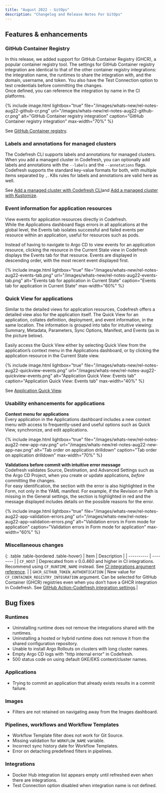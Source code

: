 ```yaml
---
title: "August 2022 - GitOps"
description: "Changelog and Release Notes For GitOps"
---
```


## Features & enhancements

### GitHub Container Registry

In this release, we added support for GitHub Container Registry (GHCR), a popular container registry tool. The settings for GitHub Container registry integration are identical to that of the other container registry integrations: the integration name, the runtimes to share the integration with, and the domain, username, and token.
You also have the Test Connection option to test credentials before committing the changes.  
Once defined, you can reference the integration by name in the CI platforms.

{% include
 image.html
 lightbox="true"
 file="/images/whats-new/rel-notes-aug22-github-cr.png"
 url="/images/whats-new/rel-notes-aug22-github-cr.png"
 alt="GitHub Container registry integration"
 caption="GitHub Container registry integration"
    max-width="70%"
%}

See [GitHub Container registry]({{site.baseurl}}/docs/gitops-integrations/container-registries/github-cr/).

### Labels and annotations for managed clusters

The Codefresh CLI supports labels and annotations for managed clusters.  
When you add a managed cluster in Codefresh, you can optionally add labels and annotations with the  `--labels` and the `--annotations` flags.  Codefresh supports the standard key-value formats for both, with multiple items separated by `,`. K8s rules for labels and annotations are valid here as well.  

See [Add a managed cluster with Codefresh CLI]({{site.baseurl}}/docs/installation/gitops/managed-cluster/#add-a-managed-cluster-with-gitops-cli)and [Add a managed cluster with Kustomize]({{site.baseurl}}/docs/installation/gitops/managed-cluster/#add-a-managed-cluster-with-kustomize).

### Event information for application resources

View events for application resources directly in Codefresh.  
While the Applications dashboard flags errors in all applications at the global level, the Events tab isolates successful and failed events per resource within an application, useful for resources such as pods.

Instead of having to navigate to Argo CD to view events for an application resource, clicking the resource in the Current State view in Codefresh displays the Events tab for that resource. Events are displayed in descending order, with the most recent event displayed first.

{% include
 image.html
 lightbox="true"
 file="/images/whats-new/rel-notes-aug22-events-tab.png"
 url="/images/whats-new/rel-notes-aug22-events-tab.png"
 alt="Events tab for application in Current State"
 caption="Events tab for application in Current State"
    max-width="60%"
%}

### Quick View for applications

Similar to the detailed views for application resources, Codefresh offers a detailed view also for the application itself.
The Quick View for an application, collates definition, deployment, and event information, in the same location. The information is grouped into tabs for intuitive viewing: Summary, Metadata, Parameters,  Sync Options,  Manifest, and Events (as in the picture below).

Easily access the Quick View either by selecting Quick View from the application’s context menu in the Applications dashboard, or by clicking the application resource in the Current State view.

{% include
 image.html
 lightbox="true"
 file="/images/whats-new/rel-notes-aug22-quickview-events.png"
 url="/images/whats-new/rel-notes-aug22-quickview-events.png"
 alt="Application Quick View: Events tab"
 caption="Application Quick View: Events tab"
    max-width="40%"
%}

See [Application Quick View]({{site.baseurl}}/docs/deployments/gitops/applications-dashboard/#view-deployment-and-configuration-info-for-selected-application).

### Usability enhancements for applications

**Context menu for applications**  
Every application in the Applications dashboard includes a new context menu with access to frequently-used and useful options such as Quick View, synchronize, and edit applications.

{% include
 image.html
 lightbox="true"
 file="/images/whats-new/rel-notes-aug22-new-app-nav.png"
 url="/images/whats-new/rel-notes-aug22-new-app-nav.png"
 alt="Tab order on application drilldown"
 caption="Tab order on application drilldown"
    max-width="70%"
%}

**Validations before commit with intuitive error message**  
Codefresh validates Source, Destination, and Advanced Settings such as the Argo CD Project, when you create or update applications,  _before_ committing the changes.  
For easy identification, the section with the error is also highlighted in the Form, not only in the YAML manifest. For example, if the Revision or Path is missing in the General settings, the section is highlighted in red and the message displayed includes details on the possible reasons for the error.

{% include
 image.html
 lightbox="true"
 file="/images/whats-new/rel-notes-aug22-app-validation-errors.png"
 url="/images/whats-new/rel-notes-aug22-app-validation-errors.png"
 alt="Validation errors in Form mode for application"
 caption="Validation errors in Form mode for application"
max-width="60%"
%}

### Miscellaneous changes

{: .table .table-bordered .table-hover}
| Item    | Description     |
| ----------  |  -------- |
| `CF_HOST`       | Deprecated from v 0.0.460 and higher in CI integrations. Recommend using `CF_RUNTIME_NAME` instead. See [CI integrations argument reference]({{site.baseurl}}/docs/gitops-integrations/ci-integrations/#ci-integration-argument-reference). |
| `GHCR_GITHUB_TOKEN_AUTHENTICATION`       | New value for `CF_CONTAINER_REGISTRY_INTEGRATION` argument. Can be selected for GitHub Container (GHCR) registries even when you don’t have a GHCR integration in Codefresh. See [GitHub Action-Codefresh integration settings]({{site.baseurl}}/docs/gitops-integrations/ci-integrations/github-actions/#github-action-gitops-integration-settings).|

## Bug fixes

### Runtimes

* Uninstalling runtime does not remove the integrations shared with the runtimes.
* Uninstalling a hosted or hybrid runtime does not remove it from the shared configuration repository.
* Unable to install Argo Rollouts on clusters with long cluster names.
* Empty Argo CD logs with "http internal error" in Codefresh.  
* 500 status code on using default GKE/EKS context/cluster names.

### Applications

* Trying to commit an application that already exists results in a commit failure.

### Images

* Filters are not retained on navigating away from the Images dashboard.

### Pipelines, workflows and Workflow Templates

* Workflow Template filter does not work for Git Source.
* Missing validation for `WORKFLOW_NAME` variable.
* Incorrect sync history date for Workflow Templates.
* Error on detaching predefined filters in pipelines.

### Integrations

* Docker Hub integration list appears empty until refreshed even when there are integrations.
* Test Connection option disabled when integration name is not defined.
